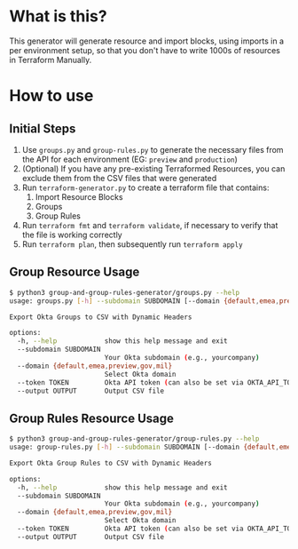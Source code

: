 # What is this?

This generator will generate resource and import blocks, using imports in a per environment setup, so that you don't have to write 1000s of resources in Terraform Manually.

# How to use

## Initial Steps

1. Use `groups.py` and `group-rules.py` to generate the necessary files from the API for each environment (EG: `preview` and `production`)
2. (Optional) If you have any pre-existing Terraformed Resources, you can exclude them from the CSV files that were generated
3. Run `terraform-generator.py` to create a terraform file that contains:
   1. Import Resource Blocks
   2. Groups
   3. Group Rules
4. Run `terraform fmt` and `terraform validate`, if necessary to verify that the file is working correctly
5. Run `terraform plan`, then subsequently run `terraform apply`

## Group Resource Usage

```bash
$ python3 group-and-group-rules-generator/groups.py --help                                                                                                                             [22:12:49]
usage: groups.py [-h] --subdomain SUBDOMAIN [--domain {default,emea,preview,gov,mil}] [--token TOKEN] [--output OUTPUT]

Export Okta Groups to CSV with Dynamic Headers

options:
  -h, --help            show this help message and exit
  --subdomain SUBDOMAIN
                        Your Okta subdomain (e.g., yourcompany)
  --domain {default,emea,preview,gov,mil}
                        Select Okta domain
  --token TOKEN         Okta API token (can also be set via OKTA_API_TOKEN env variable)
  --output OUTPUT       Output CSV file
```
## Group Rules Resource Usage


```bash
$ python3 group-and-group-rules-generator/group-rules.py --help                                                                                                                        [22:20:13]
usage: group-rules.py [-h] --subdomain SUBDOMAIN [--domain {default,emea,preview,gov,mil}] [--token TOKEN] [--output OUTPUT]

Export Okta Group Rules to CSV with Dynamic Headers

options:
  -h, --help            show this help message and exit
  --subdomain SUBDOMAIN
                        Your Okta subdomain (e.g., yourcompany)
  --domain {default,emea,preview,gov,mil}
                        Select Okta domain
  --token TOKEN         Okta API token (can also be set via OKTA_API_TOKEN env variable)
  --output OUTPUT       Output CSV file
```